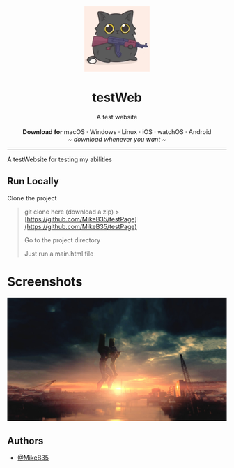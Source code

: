 
<p align="center">
  <a href="#">
    
  </a>
  <p align="center">
   <img width="150" height="150" src="source/images/catPFP.png" alt="Logo">
  </p>
  <h1 align="center"><b>testWeb</b></h1>
  <p align="center">
  A test website
    <br />
    <br />
    <b>Download for </b>
    macOS
    ·
    Windows
    ·
    Linux
    ·
    iOS
    ·
    watchOS
    ·
    Android
    <br />
    <i>~ download whenever you want ~</i>
  </p>
</p>

---
A testWebsite for testing my abilities


## Run Locally

Clone the project

>   git clone here (download a zip) > [https://github.com/MikeB35/testPage](https://github.com/MikeB35/testPage)
>   
>   Go to the project directory
>   
>   Just run a main.html file

# Screenshots

<img src="screenshots/screenshot1.jpg" alt="screenshot">

## Authors

- [@MikeB35](https://www.github.com/MikeB35)


#
